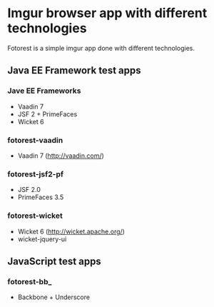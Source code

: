 # Imgur browser app with different technologies
Fotorest is a simple imgur app done with different technologies.

## Java EE Framework test apps

### Jave EE Frameworks
* Vaadin 7
* JSF 2 + PrimeFaces
* Wicket 6

### fotorest-vaadin
* Vaadin 7 (http://vaadin.com/)

### fotorest-jsf2-pf
* JSF 2.0
* PrimeFaces 3.5

### fotorest-wicket
* Wicket 6 (http://wicket.apache.org/)
* wicket-jquery-ui

## JavaScript test apps

### fotorest-bb_
* Backbone + Underscore

